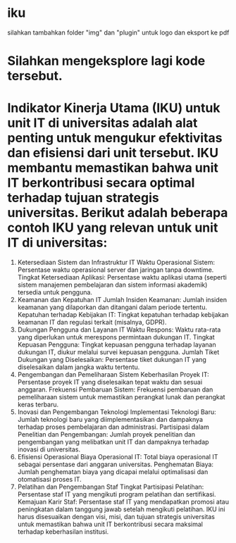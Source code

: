 # iku
silahkan tambahkan folder "img" dan "plugin" untuk logo dan eksport ke pdf
# Silahkan mengeksplore lagi kode tersebut.
# Indikator Kinerja Utama (IKU) untuk unit IT di universitas adalah alat penting untuk mengukur efektivitas dan efisiensi dari unit tersebut. IKU membantu memastikan bahwa unit IT berkontribusi secara optimal terhadap tujuan strategis universitas. Berikut adalah beberapa contoh IKU yang relevan untuk unit IT di universitas:

1. Ketersediaan Sistem dan Infrastruktur IT
Waktu Operasional Sistem: Persentase waktu operasional server dan jaringan tanpa downtime.
Tingkat Ketersediaan Aplikasi: Persentase waktu aplikasi utama (seperti sistem manajemen pembelajaran dan sistem informasi akademik) tersedia untuk pengguna.
2. Keamanan dan Kepatuhan IT
Jumlah Insiden Keamanan: Jumlah insiden keamanan yang dilaporkan dan ditangani dalam periode tertentu.
Kepatuhan terhadap Kebijakan IT: Tingkat kepatuhan terhadap kebijakan keamanan IT dan regulasi terkait (misalnya, GDPR).
3. Dukungan Pengguna dan Layanan IT
Waktu Respons: Waktu rata-rata yang diperlukan untuk merespons permintaan dukungan IT.
Tingkat Kepuasan Pengguna: Tingkat kepuasan pengguna terhadap layanan dukungan IT, diukur melalui survei kepuasan pengguna.
Jumlah Tiket Dukungan yang Diselesaikan: Persentase tiket dukungan IT yang diselesaikan dalam jangka waktu tertentu.
4. Pengembangan dan Pemeliharaan Sistem
Keberhasilan Proyek IT: Persentase proyek IT yang diselesaikan tepat waktu dan sesuai anggaran.
Frekuensi Pembaruan Sistem: Frekuensi pembaruan dan pemeliharaan sistem untuk memastikan perangkat lunak dan perangkat keras terbaru.
5. Inovasi dan Pengembangan Teknologi
Implementasi Teknologi Baru: Jumlah teknologi baru yang diimplementasikan dan dampaknya terhadap proses pembelajaran dan administrasi.
Partisipasi dalam Penelitian dan Pengembangan: Jumlah proyek penelitian dan pengembangan yang melibatkan unit IT dan dampaknya terhadap inovasi di universitas.
6. Efisiensi Operasional
Biaya Operasional IT: Total biaya operasional IT sebagai persentase dari anggaran universitas.
Penghematan Biaya: Jumlah penghematan biaya yang dicapai melalui optimalisasi dan otomatisasi proses IT.
7. Pelatihan dan Pengembangan Staf
Tingkat Partisipasi Pelatihan: Persentase staf IT yang mengikuti program pelatihan dan sertifikasi.
Kemajuan Karir Staf: Persentase staf IT yang mendapatkan promosi atau peningkatan dalam tanggung jawab setelah mengikuti pelatihan.
IKU ini harus disesuaikan dengan visi, misi, dan tujuan strategis universitas untuk memastikan bahwa unit IT berkontribusi secara maksimal terhadap keberhasilan institusi.
